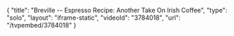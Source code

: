 {
    "title": "Breville -- Espresso Recipe: Another Take On Irish Coffee",
    "type": "solo",
    "layout": "iframe-static",
    "videoId": "3784018",
    "url": "\/tvpembed\/3784018"
}